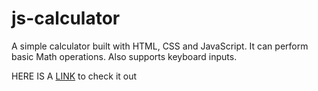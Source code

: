# js-calculator
A simple calculator built with HTML, CSS and JavaScript. It can perform basic Math operations. Also supports keyboard inputs.

HERE IS A [LINK](https://codepen.io/smartray/full/NWGBWNv) to check it out
